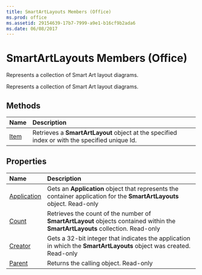 ```yaml
---
title: SmartArtLayouts Members (Office)
ms.prod: office
ms.assetid: 29154639-17b7-7999-a9e1-b16cf9b2ada6
ms.date: 06/08/2017
---
```



# SmartArtLayouts Members (Office)
Represents a collection of Smart Art layout diagrams.

Represents a collection of Smart Art layout diagrams.


## Methods



|**Name**|**Description**|
|:-----|:-----|
|[Item](smartartlayouts-item-method-office.md)|Retrieves a **SmartArtLayout** object at the specified index or with the specified unique Id.|

## Properties



|**Name**|**Description**|
|:-----|:-----|
|[Application](smartartlayouts-application-property-office.md)|Gets an **Application** object that represents the container application for the **SmartArtLayouts** object. Read-only|
|[Count](smartartlayouts-count-property-office.md)|Retrieves the count of the number of **SmartArtLayout** objects contained within the **SmartArtLayouts** collection. Read-only|
|[Creator](smartartlayouts-creator-property-office.md)|Gets a 32-bit integer that indicates the application in which the **SmartArtLayouts** object was created. Read-only|
|[Parent](smartartlayouts-parent-property-office.md)|Returns the calling object. Read-only|

